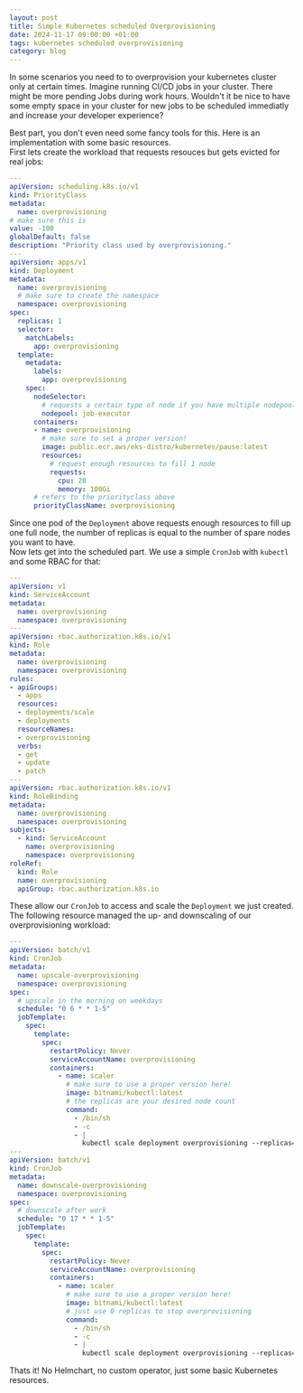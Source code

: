 ```yaml
---
layout: post
title: Simple Kubernetes scheduled Overprovisioning
date: 2024-11-17 09:00:00 +01:00
tags: kubernetes scheduled overprovisioning
category: blog
---
```


In some scenarios you need to to overprovision your kubernetes cluster only at certain times. Imagine running CI/CD jobs in your cluster. There might be more pending Jobs during work hours. Wouldn't it be nice to have some empty space in your cluster for new jobs to be scheduled immediatly and increase your developer experience?

Best part, you don't even need some fancy tools for this. Here is an implementation with some basic resources.  
First lets create the workload that requests resouces but gets evicted for real jobs:
```yaml
---
apiVersion: scheduling.k8s.io/v1
kind: PriorityClass
metadata:
  name: overprovisioning
# make sure this is 
value: -100
globalDefault: false
description: "Priority class used by overprovisioning."
---
apiVersion: apps/v1
kind: Deployment
metadata:
  name: overprovisioning
  # make sure to create the namespace
  namespace: overprovisioning
spec:
  replicas: 1
  selector:
    matchLabels:
      app: overprovisioning
  template:
    metadata:
      labels:
        app: overprovisioning
    spec:
      nodeSelector:
        # requests a certain type of node if you have multiple nodepools
        nodepool: job-executor
      containers:
      - name: overprovisioning
        # make sure to set a proper version!
        image: public.ecr.aws/eks-distro/kubernetes/pause:latest
        resources:
          # request enough resources to fill 1 node
          requests:
            cpu: 28
            memory: 100Gi
      # refers to the priorityclass above
      priorityClassName: overprovisioning
```

Since one pod of the `Deployment` above requests enough resources to fill up one full node, the number of replicas is equal to the number of spare nodes you want to have.  
Now lets get into the scheduled part. We use a simple `CronJob` with `kubectl` and some RBAC for that:
```yaml
---
apiVersion: v1
kind: ServiceAccount
metadata:
  name: overprovisioning
  namespace: overprovisioning
---
apiVersion: rbac.authorization.k8s.io/v1
kind: Role
metadata:
  name: overprovisioning
  namespace: overprovisioning
rules:
- apiGroups:
  - apps
  resources:
  - deployments/scale
  - deployments
  resourceNames:
  - overprovisioning
  verbs:
  - get
  - update
  - patch
---
apiVersion: rbac.authorization.k8s.io/v1
kind: RoleBinding
metadata:
  name: overprovisioning
  namespace: overprovisioning
subjects:
  - kind: ServiceAccount
    name: overprovisioning
    namespace: overprovisioning
roleRef:
  kind: Role
  name: overprovisioning
  apiGroup: rbac.authorization.k8s.io
```

These allow our `CronJob` to access and scale the `Deployment` we just created.  
The following resource managed the up- and downscaling of our overprovisioning workload:
```yaml
---
apiVersion: batch/v1
kind: CronJob
metadata:
  name: upscale-overprovisioning
  namespace: overprovisioning
spec:
  # upscale in the morning on weekdays
  schedule: "0 6 * * 1-5"
  jobTemplate:
    spec:
      template:
        spec:
          restartPolicy: Never
          serviceAccountName: overprovisioning
          containers:
            - name: scaler
              # make sure to use a proper version here!
              image: bitnami/kubectl:latest
              # the replicas are your desired node count
              command:
                - /bin/sh
                - -c
                - |
                  kubectl scale deployment overprovisioning --replicas=2
---
apiVersion: batch/v1
kind: CronJob
metadata:
  name: downscale-overprovisioning
  namespace: overprovisioning
spec:
  # downscale after work
  schedule: "0 17 * * 1-5"
  jobTemplate:
    spec:
      template:
        spec:
          restartPolicy: Never
          serviceAccountName: overprovisioning
          containers:
            - name: scaler
              # make sure to use a proper version here!
              image: bitnami/kubectl:latest
              # just use 0 replicas to stop overprovisioning
              command:
                - /bin/sh
                - -c
                - |
                  kubectl scale deployment overprovisioning --replicas=0
```

Thats it! No Helmchart, no custom operator, just some basic Kubernetes resources.

